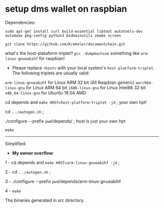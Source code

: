 # setup dms wallet on raspbian

Dependencies:

`sudo apt-get install curl build-essential libtool autotools-dev automake pkg-config python3 bsdmainutils cmake screen`

`git clone https://github.com/Krekeler/documentchain.git`

what's the host-plataform-triplet?
`gcc -dumpmachine`
something like `arm-linux-gnueabihf` for raspbian!

 * Please replace `<host>` with your local system's `host-platform-triplet`. The following triplets are usually valid:

`arm-linux-gnueabihf` for Linux ARM 32 bit (All Raspbian generic)
`aarch64-linux-gnu` for Linux ARM 64 bit
`i686-linux-gnu` for Linux Intel86 32 bit 
`x86_64-linux-gnu` for Ubuntu 18.04 AMD

cd depends and `make HOST=host-platform-triplet -j4` ; your own hpt!

cd .. `./autogen.sh` ;

./configure --prefix `pwd`/depends/<host> ; host is just your own hpt

`make`

***
Simplified:

 * __My owner overflow__:
 
 1 - cd depends and `make HOST=arm-linux-gnueabihf -j4` ;
 
 2 - cd .. `./autogen.sh` ;
 
 3 - ./configure --prefix `pwd`/depends/arm-linux-gnueabihf
 
 4 - `make`

The binaries generated in src directory.
